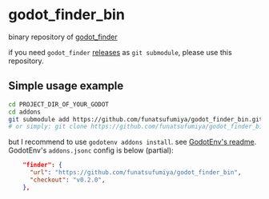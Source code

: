 # godot_finder_bin

binary repository of [godot_finder](https://github.com/funatsufumiya/godot_finder)

if you need `godot_finder` [releases](https://github.com/funatsufumiya/godot_finder/releases) as `git submodule`, please use this repository.

## Simple usage example

```bash
cd PROJECT_DIR_OF_YOUR_GODOT
cd addons
git submodule add https://github.com/funatsufumiya/godot_finder_bin.git finder
# or simply: git clone https://github.com/funatsufumiya/godot_finder_bin.git finder
```

but I recommend to use `godotenv addons install`. see [GodotEnv's readme](https://github.com/chickensoft-games/GodotEnv?tab=readme-ov-file#initializing-godotenv-in-a-project). GodotEnv's `addons.jsonc` config is below (partial):

```json
    "finder": {
      "url": "https://github.com/funatsufumiya/godot_finder_bin",
      "checkout": "v0.2.0",
    },
```

